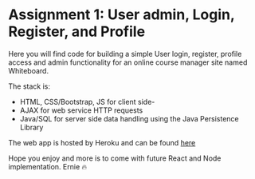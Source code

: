 # Assignment 1: User admin, Login, Register, and Profile

Here you will find code for building a simple User login, register, profile access and admin
functionality for an online course manager site named Whiteboard.

The stack is:

-   HTML, CSS/Bootstrap, JS for client side-
-   AJAX for web service HTTP requests
-   Java/SQL for server side data handling using the Java Persistence Library

The web app is hosted by Heroku and can be found
[here](https://eh-cs4550-summer2-2018.herokuapp.com/jquery/register/register.template.client.html)

Hope you enjoy and more is to come with future React and Node implementation.
Ernie :fire:
